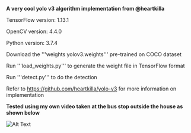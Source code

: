 **A very cool yolo v3 algorithm implementation from @heartkilla**

TensorFlow version: 1.13.1

OpenCV version: 4.4.0

Python version: 3.7.4

Download the '''weights yolov3.weights''' pre-trained on COCO dataset

Run '''load_weights.py''' to generate the weight file in TensorFlow format

Run '''detect.py''' to do the detection

Refer to https://github.com/heartkilla/yolo-v3 for more information on implementation

**Tested using my own video taken at the bus stop outside the house as shown below**

![Alt Text](https://github.com/lxy000719/yolo-v3/blob/master/detections/detections.gif)

